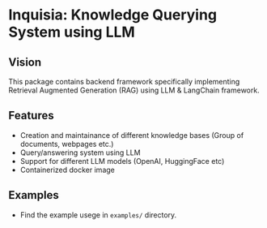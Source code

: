 # Inquisia: Knowledge Querying System using LLM

## Vision
This package contains backend framework specifically implementing Retrieval Augmented Generation (RAG) using LLM & LangChain framework. 

## Features
- Creation and maintainance of different knowledge bases (Group of documents, webpages etc.)
- Query/answering system using LLM
- Support for different LLM models (OpenAI, HuggingFace etc)
- Containerized docker image

## Examples
- Find the example usege in `examples/` directory.